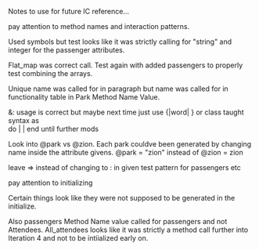 Notes to use for future IC reference...

pay attention to method names and interaction patterns.

Used symbols but test looks like it was strictly calling for "string" and integer for the passenger attributes.

Flat_map was correct call. Test again with added passengers to properly test combining the arrays.

Unique name was called for in paragraph but name was called for in functionality table in Park Method Name Value.

&: usage is correct but maybe next time just use {|word| } or class taught syntax as   
do | | 
end
until further mods

Look into @park vs @zion. Each park couldve been generated by changing name inside the attribute givens. @park = "zion" instead of @zion = zion 

leave => instead of changing to : in given test pattern for passengers etc

pay attention to initializing 

Certain things look like they were not supposed to be generated in the initialize. 

Also passengers Method Name value called for passengers and not Attendees. All_attendees looks like it was strictly a method call further into Iteration 4 and not to be intiialized early on. 